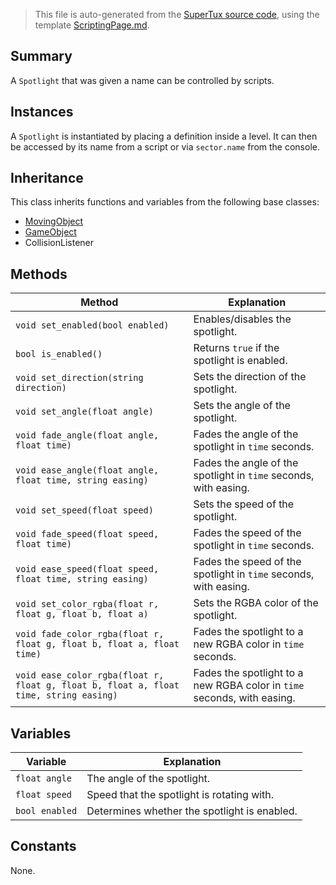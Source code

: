 > This file is auto-generated from the [SuperTux source code](https://github.com/SuperTux/supertux/tree/master/src), using the template [ScriptingPage.md](https://github.com/SuperTux/wiki/tree/master/templates/ScriptingPage.md).

Summary
-------

A `Spotlight` that was given a name can be controlled by scripts.

Instances
--------

A `Spotlight` is instantiated by placing a definition inside a level. It can then be accessed by its name from a script or via `sector.name` from the console. 

Inheritance
--------

This class inherits functions and variables from the following base classes:
* [MovingObject](https://github.com/SuperTux/supertux/wiki/ScriptingMovingObject)
* [GameObject](https://github.com/SuperTux/supertux/wiki/ScriptingGameObject)
* CollisionListener


Methods
-------

Method | Explanation
-------|-------
`void set_enabled(bool enabled)` | Enables/disables the spotlight.
`bool is_enabled()` | Returns `true` if the spotlight is enabled.
`void set_direction(string direction)` | Sets the direction of the spotlight.
`void set_angle(float angle)` | Sets the angle of the spotlight.
`void fade_angle(float angle, float time)` | Fades the angle of the spotlight in `time` seconds.
`void ease_angle(float angle, float time, string easing)` | Fades the angle of the spotlight in `time` seconds, with easing.
`void set_speed(float speed)` | Sets the speed of the spotlight.
`void fade_speed(float speed, float time)` | Fades the speed of the spotlight in `time` seconds.
`void ease_speed(float speed, float time, string easing)` | Fades the speed of the spotlight in `time` seconds, with easing.
`void set_color_rgba(float r, float g, float b, float a)` | Sets the RGBA color of the spotlight.
`void fade_color_rgba(float r, float g, float b, float a, float time)` | Fades the spotlight to a new RGBA color in `time` seconds.
`void ease_color_rgba(float r, float g, float b, float a, float time, string easing)` | Fades the spotlight to a new RGBA color in `time` seconds, with easing.


Variables
---------

Variable | Explanation
---------|---------
`float angle` | The angle of the spotlight.
`float speed` | Speed that the spotlight is rotating with.
`bool enabled` | Determines whether the spotlight is enabled.


Constants
---------

None.
